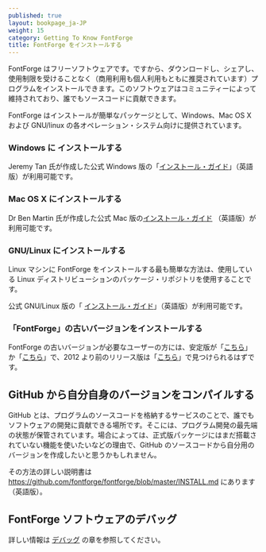 ```yaml
---
published: true
layout: bookpage_ja-JP
weight: 15
category: Getting To Know FontForge
title: FontForge をインストールする
---
```


FontForge はフリーソフトウェアです。ですから、ダウンロードし、シェアし、使用制限を受けることなく（商用利用も個人利用もともに推奨されています）プログラムをインストールできます。このソフトウェアはコミュニティーによって維持されており、誰でもソースコードに貢献できます。

FontForge はインストールが簡単なパッケージとして、Windows、Mac OS X および GNU/linux の各オペレーション・システム向けに提供されています。

### Windows に インストールする

Jeremy Tan 氏が作成した公式 Windows 版の「[インストール・ガイド](https://fontforge.org/en-US/downloads/windows-dl/)」（英語版）が利用可能です。

### Mac OS X にインストールする

Dr Ben Martin 氏が作成した公式 Mac 版の[インストール・ガイド](https://fontforge.org/en-US/downloads/mac-dl/) （英語版）が利用可能です。

### GNU/Linux にインストールする

Linux マシンに FontForge をインストールする最も簡単な方法は、使用している Linux ディストリビューションのパッケージ・リポジトリを使用することです。

公式 GNU/Linux 版の「 [インストール・ガイド](http://fontforge.github.io/en-US/downloads/gnulinux/)」（英語版）が利用可能です。

### 「FontForge」の古いバージョンをインストールする

FontForge の古いバージョンが必要なユーザーの方には、安定版が「[こちら](https://github.com/fontforge/fontforge/releases)」か「[こちら](https://sourceforge.net/projects/fontforgebuilds/)」で、2012 より前のリリース版は「[こちら](http://sourceforge.net/projects/fontforge/files/fontforge-executables/)」で見つけられるはずです。

## GitHub から自分自身のバージョンをコンパイルする

GitHub とは、プログラムのソースコードを格納するサービスのことで、誰でもソフトウェアの開発に貢献できる場所です。そこには、プログラム開発の最先端の状態が保管されています。場合によっては、正式版パッケージにはまだ搭載されていない機能を使いたいなどの理由で、GitHub のソースコードから自分用のバージョンを作成したいと思うかもしれません。

その方法の詳しい説明書は <https://github.com/fontforge/fontforge/blob/master/INSTALL.md> にあります（英語版）。

## FontForge ソフトウェアのデバッグ

詳しい情報は [デバッグ](../ja-JP/]When_Things_Go_Wrong_With_Fontforge_Itself.md) の章を参照してください。
